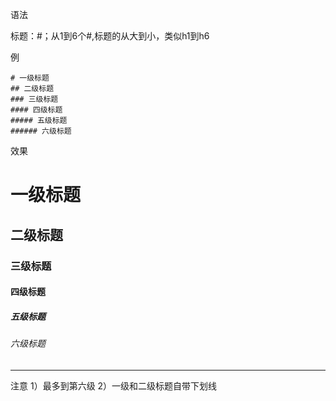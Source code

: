 语法

标题：#；从1到6个#,标题的从大到小，类似h1到h6

例
```
# 一级标题
## 二级标题
### 三级标题
#### 四级标题
##### 五级标题
###### 六级标题
```
效果
# 一级标题
## 二级标题
### 三级标题
#### 四级标题
##### 五级标题
###### 六级标题
---
注意
1）最多到第六级
2）一级和二级标题自带下划线

